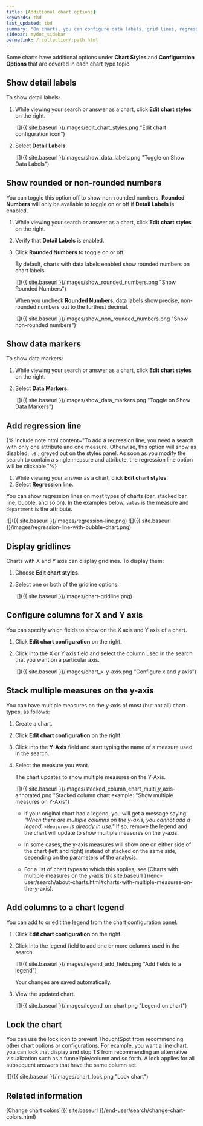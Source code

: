 ```yaml
---
title: [Additional chart options]
keywords: tbd
last_updated: tbd
summary: "On charts, you can configure data labels, grid lines, regression lines, legends, values for x or y axis, and lock or unlock."
sidebar: mydoc_sidebar
permalink: /:collection/:path.html
---
```

Some charts have additional options under **Chart Styles** and **Configuration Options** that are
covered in each chart type topic.

## Show detail labels

To show detail labels:

1. While viewing your search or answer as a chart, click **Edit chart styles** on the right.

    ![]({{ site.baseurl }}/images/edit_chart_styles.png "Edit chart configuration icon")


2. Select **Detail Labels**.

     ![]({{ site.baseurl }}/images/show_data_labels.png "Toggle on Show Data Labels")

## Show rounded or non-rounded numbers

You can toggle this option off to show non-rounded numbers. **Rounded Numbers**
will only be available to toggle on or off if **Detail Labels** is enabled.

1. While viewing your search or answer as a chart, click **Edit chart styles** on the right.
2. Verify that **Detail Labels** is enabled.
3. Click **Rounded Numbers** to toggle on or off.

   By default, charts with data labels enabled show rounded numbers on chart labels.

   ![]({{ site.baseurl }}/images/show_rounded_numbers.png "Show Rounded Numbers")

   When you uncheck **Rounded Numbers**, data labels show precise, non-rounded numbers out to the furthest decimal.

    ![]({{ site.baseurl }}/images/show_non_rounded_numbers.png "Show non-rounded numbers")

## Show data markers

To show data markers:

1. While viewing your search or answer as a chart, click **Edit chart styles** on the right.

2. Select **Data Markers**.

     ![]({{ site.baseurl }}/images/show_data_markers.png "Toggle on Show Data Markers")


## Add regression line

{% include note.html content="To add a regression line, you need a search with only one attribute and one measure. Otherwise, this option will show as disabled; i.e., greyed out on the styles panel. As soon as you modify the search to contain a single measure and attribute, the regression line option will be clickable."%}

1. While viewing your answer as a chart, click **Edit chart styles**.
2. Select **Regression line**.

  You can show regression lines on most types of charts (bar, stacked bar, line,
  bubble, and so on). In the examples below, `sales` is the measure and `department` is
  the attribute.

  ![]({{ site.baseurl }}/images/regression-line.png)
  ![]({{ site.baseurl }}/images/regression-line-with-bubble-chart.png)

## Display gridlines

Charts with X and Y axis can display gridlines. To display them:

1. Choose **Edit chart styles**.
2. Select one or both of the gridline options.

     ![]({{ site.baseurl }}/images/chart-gridline.png)

## Configure columns for X and Y axis

You can specify which fields to show on the X axis and Y axis of a chart.

1. Click **Edit chart configuration** on the right.

2. Click into the X or Y axis field and select the column used in the search that you want on a particular axis.

   ![]({{ site.baseurl }}/images/chart_x-y-axis.png "Configure x and y axis")

## Stack multiple measures on the y-axis

You can have multiple measures on the y-axis of most (but not all) chart types, as follows:

1. Create a chart.
2. Click **Edit chart configuration** on the right.
3. Click into the **Y-Axis** field and start typing the name of a measure used in the search.
4. Select the measure you want.

    The chart updates to show multiple measures on the Y-Axis.

    ![]({{ site.baseurl }}/images/stacked_column_chart_multi_y_axis-annotated.png "Stacked column chart example: "Show multiple measures on Y-Axis")

    * If your original chart had a legend, you will get a message saying _"When
    there are multiple columns on the y-axis, you cannot add a legend.
    `<Measure>` is already in use."_ If so, remove the legend and the chart will
    update to show multiple measures on the y-axis.

    * In some cases, the y-axis measures will show one on either side of the chart (left and right) instead of stacked on the same side, depending on the parameters of the analysis.

    * For a list of chart types to which this applies, see [Charts with multiple measures on the y-axis]({{ site.baseurl }}/end-user/search/about-charts.html#charts-with-multiple-measures-on-the-y-axis).

## Add columns to a chart legend

You can add to or edit the legend from the chart configuration panel.

1. Click **Edit chart configuration** on the right.

2. Click into the legend field to add one or more columns used in the search.

    ![]({{ site.baseurl }}/images/legend_add_fields.png "Add fields to a legend")

    Your changes are saved automatically.

3. View the updated chart.

   ![]({{ site.baseurl }}/images/legend_on_chart.png "Legend on chart")


## Lock the chart

You can use the lock icon to prevent ThoughtSpot from recommending other chart
options or configurations. For example, you want a line chart, you can lock that
display and stop TS from recommending an alternative visualization such as a
funnel/pie/column and so forth. A lock applies for all subsequent answers that
have the same column set.

![]({{ site.baseurl }}/images/chart_lock.png "Lock chart")

## Related information

[Change chart colors]({{ site.baseurl }}/end-user/search/change-chart-colors.html)  
